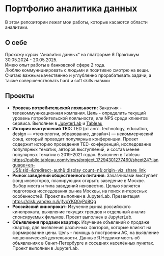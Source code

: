 # Портфолио аналитика данных
В этом репозитории лежат мои работы, которые касаются области аналитики.
## О себе
Прохожу курсы "Аналитик данных" на платформе Я.Практикум 30.05.2024 - 20.05.2025. <br>
Имею опыт работы в банковской сфере 2 года. <br>
Люблю коммунициировать с людьми и позитивно смотрю на вещи.  <br>
Считаю важным качественно и углубленно прорабатывать задачи, а также совершенствовать hard и soft skills навыки 
## Проекты 
- **Уровень потребительской лояльности:** Заказчик - телекоммуникационная компания. Цель - определить текущий уровень потребительской лояльности, или NPS среди клиентов сервиса. Выполнен в [JupyterLab](https://github.com/V-Volkow/portfolio_data_analyst/blob/main/%D0%A3%D1%80%D0%BE%D0%B2%D0%B5%D0%BD%D1%8C%20%D0%BF%D0%BE%D1%82%D1%80%D0%B5%D0%B1%D0%B8%D1%82%D0%B5%D0%BB%D1%8C%D1%81%D0%BA%D0%BE%D0%B9%20%D0%BB%D0%BE%D1%8F%D0%BB%D1%8C%D0%BD%D0%BE%D1%81%D1%82%D0%B8.ipynb) и [Tableau](https://public.tableau.com/views/Project_2_17301219157060/Story1?:language=en-US&publish=yes&:sid=&:redirect=auth&:display_count=n&:origin=viz_share_link)
- **История выступлений TED:** TED (от англ. technology, education, design — «технологии, образование, дизайн») — некоммерческий фонд, который проводит популярные конференции. Проект содержит историю проведения TED-конференций, исследование популярных тематик, авторов выступлений, и состав менее популярных тематик в 2019-2021 годах. Выполнен в Tableau https://public.tableau.com/views/project_17294301277460/sheet24?:language=en-US&:sid=&:redirect=auth&:display_count=n&:origin=viz_share_link
- **Рынок заведений общественного питания:** Заказчиками выступает фонд инвесторов, планирующих открыть заведение в Москве. Выбор места и типа заведений неизвестно. Целью является подготовка исследования рынка Москвы, на поиск интересных особенностей. Проект выполнен в JupyterLab. Презентация https://disk.yandex.ru/i/jfyxYKQ0yPd8Qg
- **Российский кинопрокат:** Изучение рынка российского кинопроката, выявление текущих трендов и отдельный анализ спонсируемых фильмов. Проект выполнен в JupyterLab.
- **Объявления продажи квартир:** Изучение объвлений о продаже квартир, для выявления различных факторов, которые влияют на формирование цены. Цель - помощь в построении АС, на выявление мошеннической деятельности. Данные Я.Недвижимость об объявлениях в Санкт-Петербурге и соседних населённых пунктах. Проект выполнен в JupyterLab.
